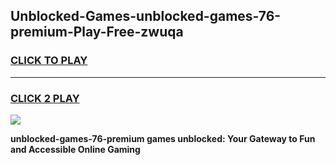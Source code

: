 
## Unblocked-Games-unblocked-games-76-premium-Play-Free-zwuqa
<h3>
<a href="https://premium76.site?title=unblocked-games-76-premium&ref=21A">CLICK TO PLAY</a></h3>
<hr>

<h3>
<a href="https://premium76.site?title=unblocked-games-76-premium&ref=21A">CLICK 2 PLAY</a>
  
</h3>

<a href="https://premium76.site?title=unblocked-games-76-premium&ref=21A"><img src="https://clearcache.store/games.png"></a>


**unblocked-games-76-premium games unblocked: Your Gateway to Fun and Accessible Online Gaming**
